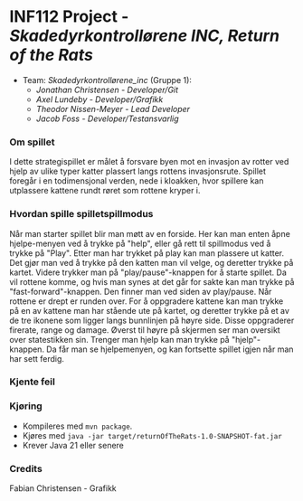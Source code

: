 # INF112 Project - *Skadedyrkontrollørene INC, Return of the Rats*

* Team: *Skadedyrkontrollørene_inc* (Gruppe 1): 
    * *Jonathan Christensen - Developer/Git*
    * *Axel Lundeby - Developer/Grafikk*
    * *Theodor Nissen-Meyer - Lead Developer*
    * *Jacob Foss - Developer/Testansvarlig* 

### Om spillet
I dette strategispillet er målet å forsvare byen mot en invasjon av rotter ved hjelp av ulike typer katter plassert langs rottens invasjonsrute. Spillet foregår i en todimensjonal verden, nede i kloakken, hvor spillere kan utplassere kattene rundt røret som rottene kryper i.

### Hvordan spille spilletspillmodus
Når man starter spillet blir man møtt av en forside. Her kan man enten åpne hjelpe-menyen ved å trykke på "help", eller gå rett til spillmodus ved å trykke på "Play". Etter man har trykket på play kan man plassere ut katter. Det gjør man ved å trykke på den katten man vil velge, og deretter trykke på kartet. Videre trykker man på "play/pause"-knappen for å starte spillet. Da vil rottene komme, og hvis man synes at det går for sakte kan man trykke på "fast-forward"-knappen. Den finner man ved siden av play/pause. Når rottene er drept er runden over. For å oppgradere kattene kan man trykke på en av kattene man har stående ute på kartet, og deretter trykke på et av de tre ikonene som ligger langs bunnlinjen på høyre side. Disse oppgraderer firerate, range og damage. Øverst til høyre på skjermen ser man oversikt over statestikken sin. Trenger man hjelp kan man trykke på "hjelp"-knappen. Da får man se hjelpemenyen, og kan fortsette spillet igjen når man har sett ferdig.


### Kjente feil


### Kjøring
* Kompileres med `mvn package`.
* Kjøres med `java -jar target/returnOfTheRats-1.0-SNAPSHOT-fat.jar`
* Krever Java 21 eller senere

### Credits
Fabian Christensen - Grafikk